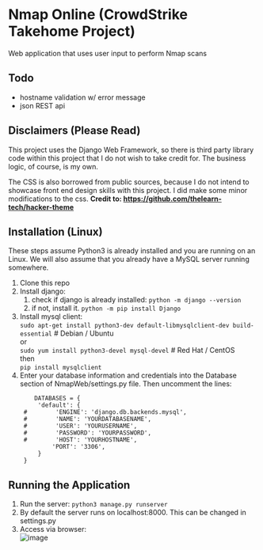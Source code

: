 # Nmap Online (CrowdStrike Takehome Project)

Web application that uses user input to perform Nmap scans

## Todo  
- hostname validation w/ error message
- json REST api

## Disclaimers (Please Read)

This project uses the Django Web Framework, so there is third party library code within this project that I do not wish to take credit for. The business logic, of course, is my own. 

The CSS is also borrowed from public sources, because I do not intend to showcase front end design skills with this project. I did make some minor modifications to the css. **Credit to: https://github.com/thelearn-tech/hacker-theme**


## Installation (Linux)

These steps assume Python3 is already installed and you are running on an Linux. We will also assume that you already have a MySQL server running somewhere.

1. Clone this repo
2. Install django:
   1. check if django is already installed: ```python -m django --version```
   2. if not, install it. ```python -m pip install Django```
3. Install mysql client:  
   ```sudo apt-get install python3-dev default-libmysqlclient-dev build-essential``` # Debian / Ubuntu  
   or  
   ```sudo yum install python3-devel mysql-devel``` # Red Hat / CentOS  
   then  
   ```pip install mysqlclient```
4. Enter your database information and credentials into the Database section of NmapWeb/settings.py file. Then uncomment the lines:  
   ```
       DATABASES = {
        'default': {
    #        'ENGINE': 'django.db.backends.mysql',
    #        'NAME': 'YOURDATABASENAME',
    #        'USER': 'YOURUSERNAME',
    #        'PASSWORD': 'YOURPASSWORD',
    #        'HOST': 'YOURHOSTNAME',
            'PORT': '3306',
        }
    }
   ```
## Running the Application 

1. Run the server: ```python3 manage.py runserver```
2. By default the server runs on localhost:8000. This can be changed in settings.py
3. Access via browser:  
   ![image](https://user-images.githubusercontent.com/16928672/147896607-1262671d-55f2-4c63-a1c5-434f98be9301.png)

